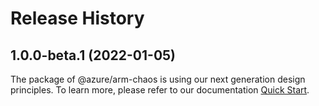 # Release History
    
## 1.0.0-beta.1 (2022-01-05)

The package of @azure/arm-chaos is using our next generation design principles. To learn more, please refer to our documentation [Quick Start](https://aka.ms/js-track2-quickstart).
